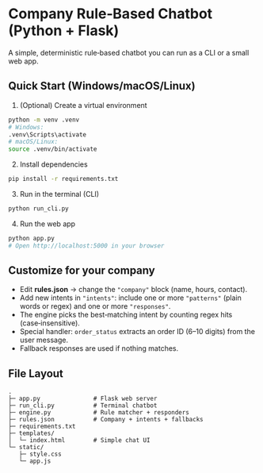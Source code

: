 # Company Rule‑Based Chatbot (Python + Flask)

A simple, deterministic rule‑based chatbot you can run as a CLI or a small web app.

## Quick Start (Windows/macOS/Linux)

1) (Optional) Create a virtual environment
```bash
python -m venv .venv
# Windows:
.venv\Scripts\activate
# macOS/Linux:
source .venv/bin/activate
```

2) Install dependencies
```bash
pip install -r requirements.txt
```

3) Run in the terminal (CLI)
```bash
python run_cli.py
```

4) Run the web app
```bash
python app.py
# Open http://localhost:5000 in your browser
```

## Customize for **your** company

- Edit **rules.json** → change the `"company"` block (name, hours, contact).
- Add new intents in `"intents"`: include one or more `"patterns"` (plain words or regex) and one or more `"responses"`.
- The engine picks the best‑matching intent by counting regex hits (case‑insensitive).
- Special handler: `order_status` extracts an order ID (6–10 digits) from the user message.
- Fallback responses are used if nothing matches.

## File Layout

```
.
├─ app.py               # Flask web server
├─ run_cli.py           # Terminal chatbot
├─ engine.py            # Rule matcher + responders
├─ rules.json           # Company + intents + fallbacks
├─ requirements.txt
├─ templates/
│  └─ index.html        # Simple chat UI
└─ static/
   ├─ style.css
   └─ app.js
```
